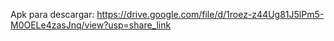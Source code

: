 Apk para descargar: https://drive.google.com/file/d/1roez-z44Ug81J5lPm5-M0OELe4zasJnq/view?usp=share_link
